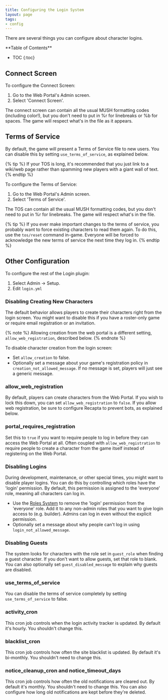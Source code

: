 ```yaml
---
title: Configuring the Login System
layout: page
tags:
- config
---
```


There are several things you can configure about character logins.

<div id="inline_toc" markdown="1">
**Table of Contents**

* TOC
{:toc}
</div>

## Connect Screen

To configure the Connect Screen:

1. Go to the Web Portal's Admin screen.  
2. Select 'Connect Screen'.

The connect screen can contain all the usual MUSH formatting codes (including color!), but you don't need to put in %r for linebreaks or %b for spaces.  The game will respect what's in the file as it appears.

## Terms of Service

By default, the game will present a Terms of Service file to new users.  You can disable this by setting `use_terms_of_service`, as explained below.

{% tip %} 
If your TOS is long, it's recommended that you just link to a wiki/web page rather than spamming new players with a giant wall of text.
{% endtip %}

To configure the Terms of Service:

1. Go to the Web Portal's Admin screen.  
2. Select 'Terms of Service'.

The TOS can contain all the usual MUSH formatting codes, but you don't need to put in %r for linebreaks.  The game will respect what's in the file.

{% tip %} 
If you ever make important changes to the terms of service, you probably want to force existing characters to read them again.  To do this, use the  `tos/reset`  command in-game.  Everyone will be forced to acknowledge the new terms of service the next time they log in.
{% endtip %}

## Other Configuration

To configure the rest of the Login plugin:

1. Select Admin -> Setup.
2. Edit `login.yml`

### Disabling Creating New Characters

The default behavior allows players to create their characters right from the login screen.  You might want to disable this if you have a roster-only game or require email registration or an invitation.

{% note %} 
Allowing creation from the web portal is a different setting, `allow_web_registration`, described below.
{% endnote %}

To disable character creation from the login screen:

* Set `allow_creation` to false.
* Optionally set a message about your game's registration policy in `creation_not_allowed_message`.  If no message is set, players will just see a generic message.

### allow_web_registration

By default, players can create characters from the Web Portal.  If you wish to lock this down, you can set `allow_web_registration` to `false`.   If you allow web registration, be sure to configure Recapta to prevent bots, as explained below.

### portal_requires_registration

Set this to `true` if you want to require people to log in before they can access the Web Portal at all.  Often coupled with `allow_web_registration` to require people to create a character from the game itself instead of registering on the Web Portal.

### Disabling Logins

During development, maintenance, or other special times, you might want to disable player logins.  You can do this by controlling which roles have the 'login' permission.  By default, this permission is assigned to the 'everyone' role, meaning all characters can log in. 

* Use the [Roles System](/tutorials/manage/roles.html) to remove the 'login' permission from the 'everyone' role.  Add it to any non-admin roles that you want to give login access to (e.g. builder).  Admins can log in even without the explicit permission.
* Optionally set a message about why people can't log in using `login_not_allowed_message`.

### Disabling Guests

The system looks for characters with the role set in `guest_role` when finding a guest character.  If you don't want to allow guests, set that role to blank.  You can also optionally set `guest_disabled_message` to explain why guests are disabled.

### use_terms_of_service

You can disable the terms of service completely by setting `use_terms_of_service` to false.

### activity_cron

This cron job controls when the login activity tracker is updated.  By default it's hourly.  You shouldn't change this.

### blacklist_cron

This cron job controls how often the site blacklist is updated.  By default it's bi-monthly.  You shouldn't need to change this.

### notice_cleanup_cron and notice_timeout_days

This cron job controls how often the old notifications are cleared out.  By default it's monthly.  You shouldn't need to change this. You can also configure how long old notifications are kept before they're deleted.